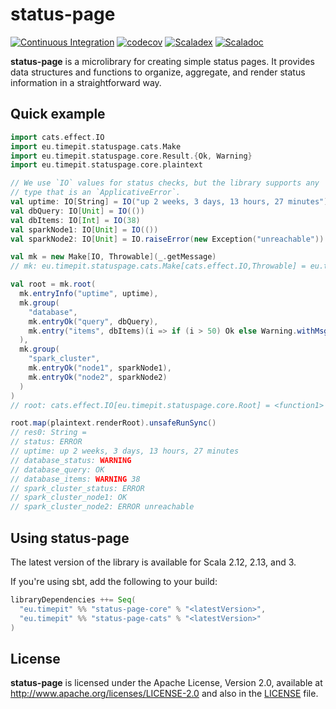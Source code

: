 # status-page
[![Continuous Integration](https://github.com/fthomas/status-page/actions/workflows/ci.yml/badge.svg)](https://github.com/fthomas/status-page/actions/workflows/ci.yml)
[![codecov](https://codecov.io/gh/fthomas/status-page/branch/master/graph/badge.svg)](https://codecov.io/gh/fthomas/status-page)
[![Scaladex](https://index.scala-lang.org/fthomas/status-page/latest.svg?color=blue)](https://index.scala-lang.org/fthomas/status-page/status-page-core)
[![Scaladoc](https://www.javadoc.io/badge/eu.timepit/status-page-core_2.12.svg?color=blue&label=Scaladoc)](https://javadoc.io/doc/eu.timepit/status-page-core_2.12)

**status-page** is a microlibrary for creating simple status pages.
It provides data structures and functions to organize, aggregate, and render
status information in a straightforward way.

## Quick example

```scala
import cats.effect.IO
import eu.timepit.statuspage.cats.Make
import eu.timepit.statuspage.core.Result.{Ok, Warning}
import eu.timepit.statuspage.core.plaintext

// We use `IO` values for status checks, but the library supports any
// type that is an `ApplicativeError`.
val uptime: IO[String] = IO("up 2 weeks, 3 days, 13 hours, 27 minutes")
val dbQuery: IO[Unit] = IO(())
val dbItems: IO[Int] = IO(38)
val sparkNode1: IO[Unit] = IO(())
val sparkNode2: IO[Unit] = IO.raiseError(new Exception("unreachable"))
```
```scala
val mk = new Make[IO, Throwable](_.getMessage)
// mk: eu.timepit.statuspage.cats.Make[cats.effect.IO,Throwable] = eu.timepit.statuspage.cats.Make@12af9bd3

val root = mk.root(
  mk.entryInfo("uptime", uptime),
  mk.group(
    "database",
    mk.entryOk("query", dbQuery),
    mk.entry("items", dbItems)(i => if (i > 50) Ok else Warning.withMsg(i.toString))
  ),
  mk.group(
    "spark_cluster",
    mk.entryOk("node1", sparkNode1),
    mk.entryOk("node2", sparkNode2)
  )
)
// root: cats.effect.IO[eu.timepit.statuspage.core.Root] = <function1>

root.map(plaintext.renderRoot).unsafeRunSync()
// res0: String =
// status: ERROR
// uptime: up 2 weeks, 3 days, 13 hours, 27 minutes
// database_status: WARNING
// database_query: OK
// database_items: WARNING 38
// spark_cluster_status: ERROR
// spark_cluster_node1: OK
// spark_cluster_node2: ERROR unreachable
```

## Using status-page

The latest version of the library is available for Scala 2.12, 2.13, and 3.

If you're using sbt, add the following to your build:
```sbt
libraryDependencies ++= Seq(
  "eu.timepit" %% "status-page-core" % "<latestVersion>",
  "eu.timepit" %% "status-page-cats" % "<latestVersion>"
)
```

## License

**status-page** is licensed under the Apache License, Version 2.0, available at
http://www.apache.org/licenses/LICENSE-2.0 and also in the
[LICENSE](https://github.com/fthomas/status-page/blob/master/LICENSE) file.
